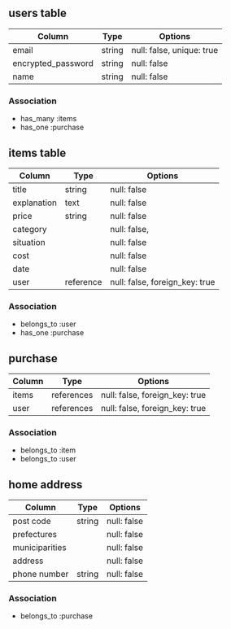 ## users table


| Column             | Type                | Options                   |
|--------------------|---------------------|---------------------------|
| email              | string              | null: false, unique: true |
| encrypted_password | string              | null: false               |
| name               | string              | null: false               |

### Association

* has_many :items
* has_one :purchase


## items table

| Column                              | Type       | Options                        |
|-------------------------------------|------------|--------------------------------|
| title                               | string     | null: false                    |
| explanation                         | text       | null: false                    |
| price                               | string     | null: false                    |
| category                            |            | null: false,                   |
| situation                           |            | null: false                    |
| cost                                |            | null: false                    |
| date                                |            | null: false                    |
| user                                | reference  | null: false, foreign_key: true |  

### Association

- belongs_to :user
- has_one :purchase

## purchase 

| Column      | Type       | Options                        |
|-------------|------------|--------------------------------|
| items       | references | null: false, foreign_key: true |
| user        | references | null: false, foreign_key: true |

### Association

- belongs_to :item
- belongs_to :user


## home address


| Column           | Type       | Options                        |
|------------------|------------|--------------------------------|
| post code        | string     | null: false                    |
| prefectures      |            | null: false                    |
| municiparities   |            | null: false                    |
| address          |            | null: false                    |
| phone number     | string     | null: false                    |


### Association

- belongs_to :purchase